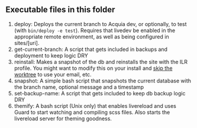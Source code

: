 ## Executable files in this folder

  1. deploy: Deploys the current branch to Acquia dev, or optionally, to test (with `bin/deploy -e test`). Requires that livedev be enabled in the appropriate remote environment, as well as being configured in sites/[uri].
  2. get-current-branch: A script that gets included in backups and deployment to keep logic DRY
  3. reinstall: Makes a snapshot of the db and reinstalls the site with the ILR profile. You might want to modify this on your install and [skip the worktree](http://git-scm.com/docs/git-update-index#_skip-worktree_bit) to use your email, etc.
  4. snapshot: A simple bash script that snapshots the current database with the branch name, optional message and a timestamp
  5. set-backup-name: A script that gets included to keep db backup logic DRY
  6. themify: A bash script (Unix only) that enables livereload and uses Guard to start watching and compiling scss files. Also starts the livereload server for theming goodness.
